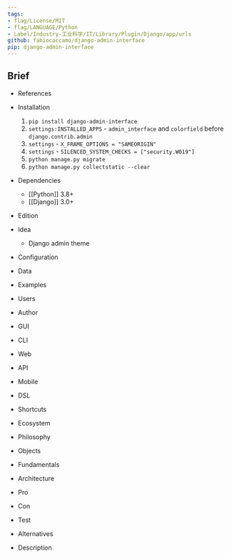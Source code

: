 ```yaml
---
tags:
- flag/License/MIT
- flag/LANGUAGE/Python
- Label/Industry-工业科学/IT/Library/Plugin/Django/app/urls
github: fabiocaccamo/django-admin-interface
pip: django-admin-interface
---
```


## Brief

- References

- Installation
    1. `pip install django-admin-interface`
    2. `settings:INSTALLED_APPS` - `admin_interface` and `colorfield` before `django.contrib.admin`
    3. `settings` - `X_FRAME_OPTIONS = "SAMEORIGIN"`
    4. `settings` - `SILENCED_SYSTEM_CHECKS = ["security.W019"]`
    5. `python manage.py migrate`
    6. `python manage.py collectstatic --clear`

- Dependencies
    - [[Python]] 3.8+
    - [[Django]] 3.0+

- Edition

- Idea
    - Django admin theme

- Configuration

- Data

- Examples

- Users

- Author

- GUI

- CLI

- Web

- API

- Mobile

- DSL

- Shortcuts

- Ecosystem

- Philosophy

- Objects

- Fundamentals

- Architecture

- Pro

- Con

- Test

- Alternatives

- Description
